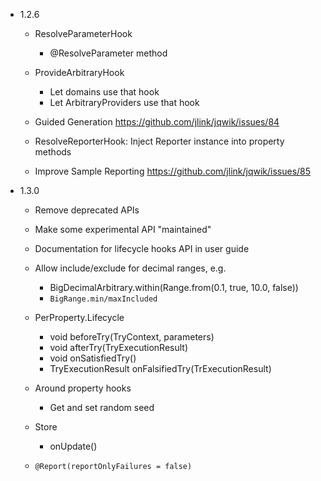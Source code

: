 - 1.2.6
    
    - ResolveParameterHook
        - @ResolveParameter method

    - ProvideArbitraryHook
        - Let domains use that hook
        - Let ArbitraryProviders use that hook
    
    - Guided Generation
      https://github.com/jlink/jqwik/issues/84
      
    - ResolveReporterHook: Inject Reporter instance into property methods
    
    - Improve Sample Reporting
      https://github.com/jlink/jqwik/issues/85

- 1.3.0

    - Remove deprecated APIs
    
    - Make some experimental API "maintained"

    - Documentation for lifecycle hooks API in user guide

    - Allow include/exclude for decimal ranges, e.g.
      - BigDecimalArbitrary.within(Range.from(0.1, true, 10.0, false))
      - `BigRange.min/maxIncluded`
    
    - PerProperty.Lifecycle
        - void beforeTry(TryContext, parameters)
        - void afterTry(TryExecutionResult)
        - void onSatisfiedTry()
        - TryExecutionResult onFalsifiedTry(TrExecutionResult)

    - Around property hooks
        - Get and set random seed

    - Store
        - onUpdate()
    
    - `@Report(reportOnlyFailures = false)`

